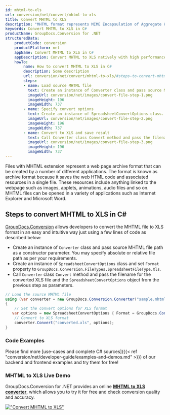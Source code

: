 ```yaml
---
id: mhtml-to-xls
url: conversion/net/convert/mhtml-to-xls
title: Convert MHTML to XLS
description: "MHTML format represents MIME Encapsulation of Aggregate HTML with .mhtml extension. Learn how to convert MHTML to XLS file programmatically in C# language using GroupDocs.Conversion for .NET library."
keywords: Convert MHTML to XLS in C#
productName: GroupDocs.Conversion for .NET
structuredData:
    productCode: conversion
    productPlatform: net
    appName: Convert MHTML to XLS in C#
    appDescription: Convert MHTML to XLS natively with high performance using C# language and server side GroupDocs.Conversion for .NET APIs, without the use of any software like Microsoft or Open Office.
    howTo:
        name: How to convert MHTML to XLS in C# 
        description: Some description
        url: conversion/net/convert/mhtml-to-xls/#steps-to-convert-mhtml-to-xls-in-c
        steps:
        - name: Load source MHTML file 
          text: Create an instance of Converter class and pass source MHTML file path as a constructor parameter. You may specify absolute or relative file path as per your requirements. 
          imageUrl: conversion/net/images/convert-file-step-1.png
          imageHeight: 196
          imageWidth: 737
        - name: Specify convert options 
          text: Create an instance of SpreadsheetConvertOptions class.
          imageUrl: conversion/net/images/convert-file-step-2.png
          imageHeight: 196
          imageWidth: 737
        - name: Convert to XLS and save result 
          text: Call Converter class Convert method and pass the filename for the converted HTML file and the SpreadsheetConvertOptions object from the previous step as parameters.
          imageUrl: conversion/net/images/convert-file-step-3.png
          imageHeight: 196
          imageWidth: 737
---
```


Files with MHTML extension represent a web page archive format that can be created by a number of different applications. The format is known as archive format because it saves the web HTML code and associated resources in a single file. These resources include anything linked to the webpage such as images, applets, animations, audio files and so on. MHTML files can be opened in a variety of applications such as Internet Explorer and Microsoft Word.

## Steps to convert MHTML to XLS in C#

[GroupDocs.Conversion](https://products.groupdocs.com/conversion/net) allows developers to convert the MHTML file to XLS format in an easy and intuitive way just using a few lines of code as described below:

* Create an instance of `Converter` class and pass source MHTML file path as a constructor parameter. You may specify absolute or relative file path as per your requirements. 
* Create an instance of `SpreadsheetConvertOptions` class and set `Format` property to `GroupDocs.Conversion.FileTypes.SpreadsheetFileType.Xls`.
* Call `Converter` class `Convert` method and pass the filename for the converted XLS file and the `SpreadsheetConvertOptions` object from the previous step as parameters.

```csharp
// Load the source MHTML file
using (var converter = new GroupDocs.Conversion.Converter("sample.mhtml"))
{
    // Set the convert options for XLS format
   var options = new SpreadsheetConvertOptions { Format = GroupDocs.Conversion.FileTypes.SpreadsheetFileType.Xls };
    // Convert to XLS format
    converter.Convert("converted.xls", options);
}
```

### Code Examples

Please find more [use-cases and complete C# sources]({{< ref "conversion/net/developer-guide/examples-and-demos.md" >}}) of our backend and frontend examples and try them for free!

### MHTML to XLS Live Demo

GroupDocs.Conversion for .NET provides an online [**MHTML to XLS converter**](https://products.groupdocs.app/conversion/mhtml-to-xls), which allows you to try it for free and check conversion quality and accuracy.

[!["Convert MHTML to XLS"](conversion/net/images/convert-to-xls/convert-mhtml-to-xls.png)](https://products.groupdocs.app/conversion/mhtml-to-xls)